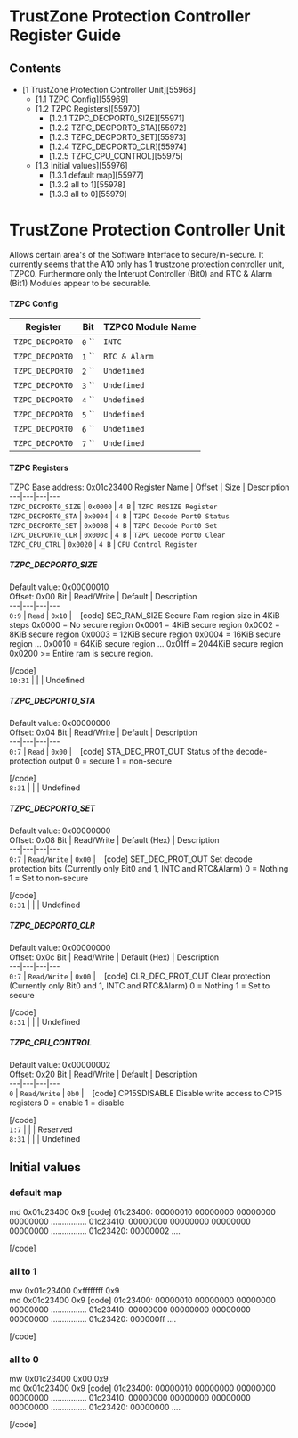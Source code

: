 # TrustZone Protection Controller Register Guide
## Contents
  * [1 TrustZone Protection Controller Unit][55968]
    * [1.1 TZPC Config][55969]
    * [1.2 TZPC Registers][55970]
      * [1.2.1 TZPC_DECPORT0_SIZE][55971]
      * [1.2.2 TZPC_DECPORT0_STA][55972]
      * [1.2.3 TZPC_DECPORT0_SET][55973]
      * [1.2.4 TZPC_DECPORT0_CLR][55974]
      * [1.2.5 TZPC_CPU_CONTROL][55975]
    * [1.3 Initial values][55976]
      * [1.3.1 default map][55977]
      * [1.3.2 all to 1][55978]
      * [1.3.3 all to 0][55979]

# TrustZone Protection Controller Unit
Allows certain area's of the Software Interface to secure/in-secure. 
It currently seems that the A10 only has 1 trustzone protection controller unit, TZPC0. Furthermore only the Interupt Controller (Bit0) and RTC & Alarm (Bit1) Modules appear to be securable. 
#### TZPC Config
Register  | Bit  | TZPC0 Module Name   
---|---|---  
`TZPC_DECPORT0` | `0` `` | `INTC`  
`TZPC_DECPORT0` | `1` `` | `RTC & Alarm`  
`TZPC_DECPORT0` | `2` `` | `Undefined`  
`TZPC_DECPORT0` | `3` `` | `Undefined`  
`TZPC_DECPORT0` | `4` `` | `Undefined`  
`TZPC_DECPORT0` | `5` `` | `Undefined`  
`TZPC_DECPORT0` | `6` `` | `Undefined`  
`TZPC_DECPORT0` | `7` `` | `Undefined`  
#### TZPC Registers
TZPC Base address: 0x01c23400 
Register Name  | Offset  | Size  | Description   
---|---|---|---  
`TZPC_DECPORT0_SIZE` | `0x0000` | `4 B` | `TZPC R0SIZE Register`  
`TZPC_DECPORT0_STA` | `0x0004` | `4 B` | `TZPC Decode Port0 Status`  
`TZPC_DECPORT0_SET` | `0x0008` | `4 B` | `TZPC Decode Port0 Set`  
`TZPC_DECPORT0_CLR` | `0x000c` | `4 B` | `TZPC Decode Port0 Clear`  
`TZPC_CPU_CTRL` | `0x0020` | `4 B` | `CPU Control Register`  
##### TZPC_DECPORT0_SIZE
Default value: 0x00000010  
Offset: 0x00 
Bit  | Read/Write  | Default  | Description   
---|---|---|---  
`0:9` | `Read` | `0x10` | ` `
[code]
          SEC_RAM_SIZE
          Secure Ram region size in 4KiB steps
          0x0000 = No secure region
          0x0001 = 4KiB secure region
          0x0002 = 8KiB secure region
          0x0003 = 12KiB secure region
          0x0004 = 16KiB secure region
          ...
          0x0010 = 64KiB secure region
          ...
          0x01ff = 2044KiB secure region
          0x0200 >= Entire ram is secure region.
      
    
[/code]  
`10:31` |  |  | Undefined   
##### TZPC_DECPORT0_STA
Default value: 0x00000000  
Offset: 0x04 
Bit  | Read/Write  | Default  | Description   
---|---|---|---  
`0:7` | `Read` | `0x00` | ` `
[code]
          STA_DEC_PROT_OUT
          Status of the decode-protection output
          0 = secure
          1 = non-secure
      
    
[/code]  
`8:31` |  |  | Undefined   
##### TZPC_DECPORT0_SET
Default value: 0x00000000  
Offset: 0x08 
Bit  | Read/Write  | Default (Hex)  | Description   
---|---|---|---  
`0:7` | `Read/Write` | `0x00` | ` `
[code]
          SET_DEC_PROT_OUT
          Set decode protection bits
          (Currently only Bit0 and 1, INTC and RTC&Alarm)
          0 = Nothing
          1 = Set to non-secure
      
    
[/code]  
`8:31` |  |  | Undefined   
##### TZPC_DECPORT0_CLR
Default value: 0x00000000  
Offset: 0x0c 
Bit  | Read/Write  | Default (Hex)  | Description   
---|---|---|---  
`0:7` | `Read/Write` | `0x00` | ` `
[code]
          CLR_DEC_PROT_OUT
          Clear protection
          (Currently only Bit0 and 1, INTC and RTC&Alarm)
          0 = Nothing
          1 = Set to secure
      
    
[/code]  
`8:31` |  |  | Undefined   
##### TZPC_CPU_CONTROL
Default value: 0x00000002  
Offset: 0x20 
Bit  | Read/Write  | Default  | Description   
---|---|---|---  
`0` | `Read/Write` | `0b0` | ` `
[code]
          CP15SDISABLE
          Disable write access to CP15 registers
          0 = enable
          1 = disable
      
    
[/code]  
`1:7` |  |  | Reserved   
`8:31` |  |  | Undefined   
## Initial values
### default map
md 0x01c23400 0x9 
[code] 
    01c23400: 00000010 00000000 00000000 00000000    ................
    01c23410: 00000000 00000000 00000000 00000000    ................
    01c23420: 00000002    ....
    
[/code]
### all to 1
mw 0x01c23400 0xffffffff 0x9  
md 0x01c23400 0x9 
[code] 
    01c23400: 00000010 00000000 00000000 00000000    ................
    01c23410: 00000000 00000000 00000000 00000000    ................
    01c23420: 000000ff    ....
    
[/code]
### all to 0
mw 0x01c23400 0x00 0x9  
md 0x01c23400 0x9 
[code] 
    01c23400: 00000010 00000000 00000000 00000000    ................
    01c23410: 00000000 00000000 00000000 00000000    ................
    01c23420: 00000000    ....
    
[/code]
